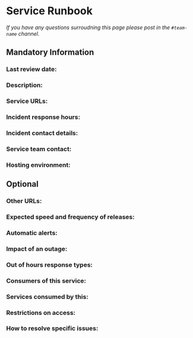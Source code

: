 # Service Runbook

<!-- This is a template that should be populated by the development team when moving to the modernisation platform, but also reviewed and kept up to date. 
To ensure that people looking at your runbook can get the information they need quickly, your runbook should be short but clear. Throughout, only use acronyms if you’re confident that someone who has just been woken up at 3am would understand them. -->


*If you have any questions surroudning this page please post in the `#team-name` channel.*

## Mandatory Information
###  __Last review date:__ 
<!-- Adding the last date this page was reviewed, with any accompanying information -->
### __Description:__ 
<!-- A short (less than 50 word) description of what your service does, and who it’s for.-->
### __Service URLs:__ 
<!--  The URL(s) of the service’s production environment, and test environments if possible-->
###  __Incident response hours:__ 
<!-- When your service receives support for urgent issues. This should be written in a clear, unambiguous way. For example: 24/7/365, Office hours, usually 9am-6pm on working days, or 7am-10pm, 365 days a year. -->
### __Incident contact details:__ 
<!-- How people can raise an urgent issue with your service. This must not be the email address or phone number of an individual on your team, it should be a shared email address, phone number, or website that allows someone with an urgent issue to raise it quickly. -->
### __Service team contact:__ 
<!-- How people with non-urgent issues or questions can get in touch with your team. As with incident contact details, this must not be the email address or phone number of an individual on the team, it should be a shared email address or a ticket tracking system.-->
### __Hosting environment:__ 
<!-- If your service is hosted on another MOJ team’s infrastructure, link to their runbook. If your service has another arrangement or runs its own infrastructure, you should list the supplier of that infrastructure (ideally linking to your account’s login page) and describe, simply and briefly, how to raise an issue with them. -->


## Optional
### __Other URLs:__
<!--  If you can, provide links to the service’s monitoring dashboard(s), health checks, documentation (ideally describing how to run/work with the service), and main GitHub repository. -->
### __Expected speed and frequency of releases:__ 
<!-- How often are you able to release changes to your service, and how long do those changes take? -->
### __Automatic alerts:__ 
<!-- List, briefly, problems (or types of problem) that will automatically alert your team when they occur. -->
### __Impact of an outage:__ 
<!-- A short description of the risks if your service is down for an extended period of time. -->
### __Out of hours response types:__ 
<!-- Describe how incidents that page a person on call are responded to. How long are out-of-hours responders expected to spend trying to resolve issues before they stop working, put the service into maintenance mode, and hand the issue to in-hours support? -->
### __Consumers of this service:__ 
<!-- List which other services (with links to their runbooks) rely on this service. If your service is considered a platform, these may be too numerous to reasonably list. -->
### __Services consumed by this:__ 
<!-- List which other services (with links to their runbooks) this service relies on. -->
### __Restrictions on access:__ 
<!-- Describe any conditions which restrict access to the service, such as if it’s IP-restricted or only accessible from a private network.-->
### __How to resolve specific issues:__ 
<!-- Describe the steps someone might take to resolve a specific issue or incident, often for use when on call. This may be a large amount of information, so may need to be split out into multiple pages.-->